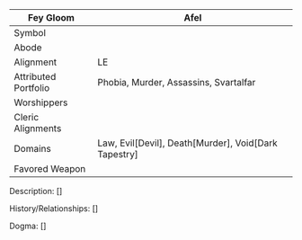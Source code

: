 | Fey Gloom | Afel |
| --- | --- |
| Symbol |
| Abode |
| Alignment | LE | 
| Attributed Portfolio | Phobia, Murder, Assassins, Svartalfar | 
| Worshippers | 
| Cleric Alignments |
| Domains | Law, Evil[Devil], Death[Murder], Void[Dark Tapestry]
| Favored Weapon |

Description: 
    []

History/Relationships:
    []
    
Dogma: 
    []